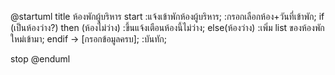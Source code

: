 @startuml
title ห้องพักผู้บริหาร
start
:แจ้งเข้าพักห้องผู้บริหาร;
:กรอกเลือกห้อง+วันที่เข้าพัก;
if (เป็นห้องว่าง?) then (ห้องไม่ว่าง)
:ขึ้นแจ้งเตือนห้องนี้ไม่ว่าง;
else(ห้องว่าง)
:เพิ่ม list ของห้องพักใหม่เข้ามา;
endif
-> [กรอกข้อมูลครบ];
:บันทัก;


stop
@enduml
